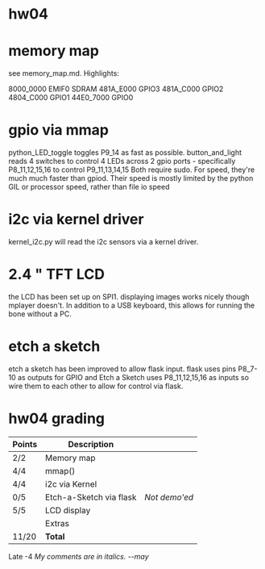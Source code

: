# hw04

# memory map
 see memory_map.md. Highlights: 

   8000_0000 EMIF0 SDRAM
   481A_E000 GPIO3
   481A_C000 GPIO2
   4804_C000 GPIO1
   44E0_7000 GPIO0

# gpio via mmap
 python_LED_toggle toggles P9_14 as fast as possible. 
 button_and_light reads 4 switches to control 4 LEDs across 2 gpio ports - specifically P8_11,12,15,16 to control P9_11,13,14,15
 Both require sudo. 
 For speed, they're much much faster than gpiod. Their speed is mostly limited by the python GIL or processor speed, rather than file io speed

# i2c via kernel driver
 kernel_i2c.py will read the i2c sensors via a kernel driver. 

# 2.4 " TFT LCD
 the LCD has been set up on SPI1. displaying images works nicely though mplayer doesn't. In addition to a USB keyboard, this allows for running the bone without a PC. 

# etch a sketch
 etch a sketch has been improved to allow flask input. 
 flask uses pins P8_7-10 as outputs for GPIO and Etch a Sketch uses P8_11,12,15,16 as inputs so wire them to each other to allow for control via flask. 
# hw04 grading

| Points      | Description | |
| ----------- | ----------- | - |
|  2/2 | Memory map 
|  4/4 | mmap()
|  4/4 | i2c via Kernel
|  0/5 | Etch-a-Sketch via flask | *Not demo'ed*
|  5/5 | LCD display
|      | Extras
| 11/20 | **Total**
Late -4
*My comments are in italics. --may*

